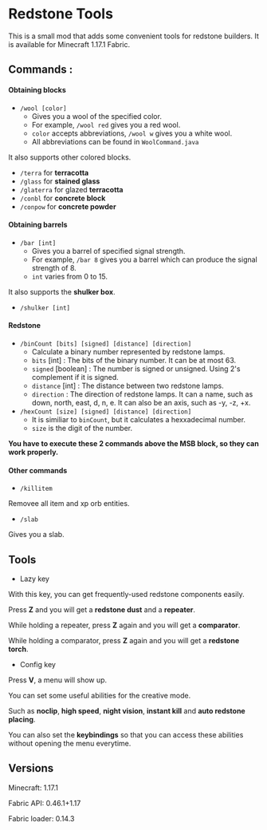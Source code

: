 # Redstone Tools

This is a small mod that adds some convenient tools for redstone builders.
It is available for Minecraft 1.17.1 Fabric.

## Commands :
#### Obtaining blocks
* `/wool [color]`
  * Gives you a wool of the specified color.
  * For example, `/wool red` gives you a red wool.
  * `color` accepts abbreviations, `/wool w` gives you a white wool.
  * All abbreviations can be found in `WoolCommand.java`

It also supports other colored blocks.
* `/terra` for **terracotta**
* `/glass` for **stained glass**
* `/glaterra` for glazed **terracotta**
* `/conbl` for **concrete block**
* `/conpow` for **concrete powder**

#### Obtaining barrels
* `/bar [int]`
  * Gives you a barrel of specified signal strength.
  * For example, `/bar 8` gives you a barrel which can produce the signal strength of 8.
  * `int` varies from 0 to 15.

It also supports the **shulker box**.
* `/shulker [int]`

#### Redstone
* `/binCount [bits] [signed] [distance] [direction]`
  * Calculate a binary number represented by redstone lamps.
  * `bits` [int] : The bits of the binary number. It can be at most 63.
  * `signed` [boolean] : The number is signed or unsigned. Using 2's complement if it is signed.
  * `distance` [int] : The distance between two redstone lamps.
  * `direction` : The direction of redstone lamps. It can a name, such as down, north, east, d, n, e. It can also be an axis, such as -y, -z, +x.
* `/hexCount [size] [signed] [distance] [direction]`
  * It is similiar to `binCount`, but it calculates a hexxadecimal number.
  * `size` is the digit of the number.

**You have to execute these 2 commands above the MSB block, so they can work properly.**

#### Other commands
* `/killitem`

Removee all item and xp orb entities.

* `/slab`

Gives you a slab.

## Tools
* Lazy key

With this key, you can get frequently-used redstone components easily.

Press **Z** and you will get a **redstone dust** and a **repeater**.

While holding a repeater, press **Z** again and you will get a **comparator**.

While holding a comparator, press **Z** again and you will get a **redstone torch**.

* Config key

Press **V**, a menu will show up.

You can set some useful abilities for the creative mode.

Such as **noclip**, **high speed**, **night vision**, **instant kill** and **auto redstone placing**.

You can also set the **keybindings** so that you can access these abilities without opening the menu everytime.


## Versions
Minecraft: 1.17.1

Fabric API: 0.46.1+1.17

Fabric loader: 0.14.3
